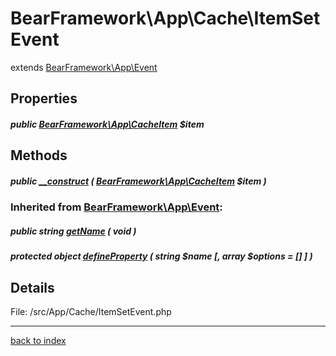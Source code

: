 # BearFramework\App\Cache\ItemSetEvent

extends [BearFramework\App\Event](bearframework.app.event.class.md)

## Properties

##### public [BearFramework\App\CacheItem](bearframework.app.cacheitem.class.md) $item

## Methods

##### public [__construct](bearframework.app.cache.itemsetevent.__construct.method.md) ( [BearFramework\App\CacheItem](bearframework.app.cacheitem.class.md) $item )

### Inherited from [BearFramework\App\Event](bearframework.app.event.class.md):

##### public string [getName](bearframework.app.event.getname.method.md) ( void )

##### protected object [defineProperty](bearframework.app.event.defineproperty.method.md) ( string $name [, array $options = [] ] )

## Details

File: /src/App/Cache/ItemSetEvent.php

---

[back to index](index.md)

